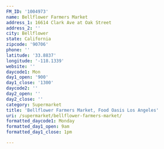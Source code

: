 ```yaml
---
FM_ID: '1004973'
name: Bellflower Farmers Market
address_1: 16614 Clark Ave at Oak Street
address_2: ''
city: Bellflower
state: California
zipcode: '90706'
phone: ''
latitude: '33.8837'
longitude: '-118.1339'
website: ''
daycode1: Mon
day1_open: '900'
day1_close: '1300'
daycode2: ''
day2_open: ''
day2_close: ''
category: Supermarket
title: 'Bellflower Farmers Market, Food Oasis Los Angeles'
uri: /supermarket/bellflower-farmers-market/
formatted_daycode1: Monday
formatted_day1_open: 9am
formatted_day1_close: 1pm

---
```

